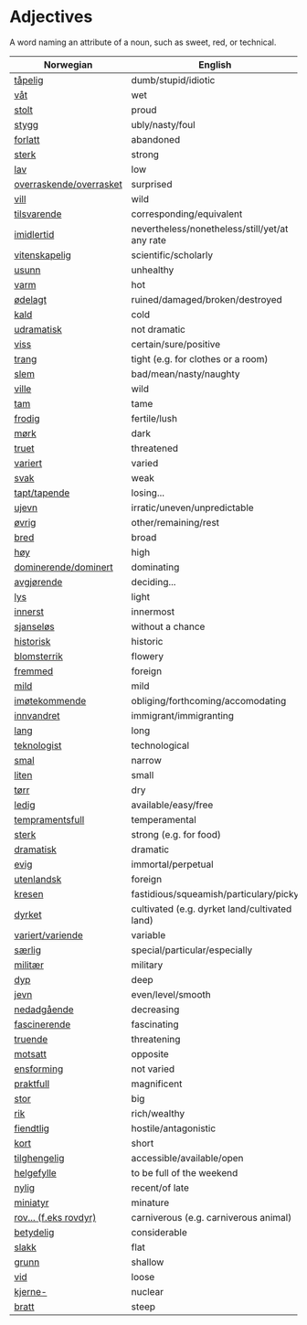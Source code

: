 # Adjectives

A word naming an attribute of a noun, such as sweet, red, or technical.

| Norwegian | English |
| --- | --- |
| [tåpelig](https://www.ordnett.no/search?language=no&phrase=tåpelig) | dumb/stupid/idiotic |
| [våt](https://www.ordnett.no/search?language=no&phrase=våt) | wet |
| [stolt](https://www.ordnett.no/search?language=no&phrase=stolt) | proud |
| [stygg](https://www.ordnett.no/search?language=no&phrase=stygg) | ubly/nasty/foul |
| [forlatt](https://www.ordnett.no/search?language=no&phrase=forlatt) | abandoned |
| [sterk](https://www.ordnett.no/search?language=no&phrase=sterk) | strong |
| [lav](https://www.ordnett.no/search?language=no&phrase=lav) | low |
| [overraskende/overrasket](https://www.ordnett.no/search?language=no&phrase=overraskende/overrasket) | surprised |
| [vill](https://www.ordnett.no/search?language=no&phrase=vill) | wild |
| [tilsvarende](https://www.ordnett.no/search?language=no&phrase=tilsvarende) | corresponding/equivalent |
| [imidlertid](https://www.ordnett.no/search?language=no&phrase=imidlertid) | nevertheless/nonetheless/still/yet/at any rate |
| [vitenskapelig](https://www.ordnett.no/search?language=no&phrase=vitenskapelig) | scientific/scholarly |
| [usunn](https://www.ordnett.no/search?language=no&phrase=usunn) | unhealthy |
| [varm](https://www.ordnett.no/search?language=no&phrase=varm) | hot |
| [ødelagt](https://www.ordnett.no/search?language=no&phrase=ødelagt) | ruined/damaged/broken/destroyed |
| [kald](https://www.ordnett.no/search?language=no&phrase=kald) | cold |
| [udramatisk](https://www.ordnett.no/search?language=no&phrase=udramatisk) | not dramatic |
| [viss](https://www.ordnett.no/search?language=no&phrase=viss) | certain/sure/positive |
| [trang](https://www.ordnett.no/search?language=no&phrase=trang) | tight (e.g. for clothes or a room) |
| [slem](https://www.ordnett.no/search?language=no&phrase=slem) | bad/mean/nasty/naughty |
| [ville](https://www.ordnett.no/search?language=no&phrase=ville) | wild |
| [tam](https://www.ordnett.no/search?language=no&phrase=tam) | tame |
| [frodig](https://www.ordnett.no/search?language=no&phrase=frodig) | fertile/lush |
| [mørk](https://www.ordnett.no/search?language=no&phrase=mørk) | dark |
| [truet](https://www.ordnett.no/search?language=no&phrase=truet) | threatened |
| [variert](https://www.ordnett.no/search?language=no&phrase=variert) | varied |
| [svak](https://www.ordnett.no/search?language=no&phrase=svak) | weak |
| [tapt/tapende](https://www.ordnett.no/search?language=no&phrase=tapt/tapende) | losing... |
| [ujevn](https://www.ordnett.no/search?language=no&phrase=ujevn) | irratic/uneven/unpredictable |
| [øvrig](https://www.ordnett.no/search?language=no&phrase=øvrig) | other/remaining/rest |
| [bred](https://www.ordnett.no/search?language=no&phrase=bred) | broad |
| [høy](https://www.ordnett.no/search?language=no&phrase=høy) | high |
| [dominerende/dominert](https://www.ordnett.no/search?language=no&phrase=dominerende/dominert) | dominating |
| [avgjørende](https://www.ordnett.no/search?language=no&phrase=avgjørende) | deciding... |
| [lys](https://www.ordnett.no/search?language=no&phrase=lys) | light |
| [innerst](https://www.ordnett.no/search?language=no&phrase=innerst) | innermost |
| [sjanseløs](https://www.ordnett.no/search?language=no&phrase=sjanseløs) | without a chance |
| [historisk](https://www.ordnett.no/search?language=no&phrase=historisk) | historic |
| [blomsterrik](https://www.ordnett.no/search?language=no&phrase=blomsterrik) | flowery |
| [fremmed](https://www.ordnett.no/search?language=no&phrase=fremmed) | foreign |
| [mild](https://www.ordnett.no/search?language=no&phrase=mild) | mild |
| [imøtekommende](https://www.ordnett.no/search?language=no&phrase=imøtekommende) | obliging/forthcoming/accomodating |
| [innvandret](https://www.ordnett.no/search?language=no&phrase=innvandret) | immigrant/immigranting |
| [lang](https://www.ordnett.no/search?language=no&phrase=lang) | long |
| [teknologist](https://www.ordnett.no/search?language=no&phrase=teknologist) | technological |
| [smal](https://www.ordnett.no/search?language=no&phrase=smal) | narrow |
| [liten](https://www.ordnett.no/search?language=no&phrase=liten) | small |
| [tørr](https://www.ordnett.no/search?language=no&phrase=tørr) | dry |
| [ledig](https://www.ordnett.no/search?language=no&phrase=ledig) | available/easy/free |
| [tempramentsfull](https://www.ordnett.no/search?language=no&phrase=tempramentsfull) | temperamental |
| [sterk](https://www.ordnett.no/search?language=no&phrase=sterk) | strong (e.g. for food) |
| [dramatisk](https://www.ordnett.no/search?language=no&phrase=dramatisk) | dramatic |
| [evig](https://www.ordnett.no/search?language=no&phrase=evig) | immortal/perpetual |
| [utenlandsk](https://www.ordnett.no/search?language=no&phrase=utenlandsk) | foreign |
| [kresen](https://www.ordnett.no/search?language=no&phrase=kresen) | fastidious/squeamish/particulary/picky |
| [dyrket](https://www.ordnett.no/search?language=no&phrase=dyrket) | cultivated (e.g. dyrket land/cultivated land) |
| [variert/variende](https://www.ordnett.no/search?language=no&phrase=variert/variende) | variable |
| [særlig](https://www.ordnett.no/search?language=no&phrase=særlig) | special/particular/especially |
| [militær](https://www.ordnett.no/search?language=no&phrase=militær) | military |
| [dyp](https://www.ordnett.no/search?language=no&phrase=dyp) | deep |
| [jevn](https://www.ordnett.no/search?language=no&phrase=jevn) | even/level/smooth |
| [nedadgående](https://www.ordnett.no/search?language=no&phrase=nedadgående) | decreasing |
| [fascinerende](https://www.ordnett.no/search?language=no&phrase=fascinerende) | fascinating |
| [truende](https://www.ordnett.no/search?language=no&phrase=truende) | threatening |
| [motsatt](https://www.ordnett.no/search?language=no&phrase=motsatt) | opposite |
| [ensforming](https://www.ordnett.no/search?language=no&phrase=ensforming) | not varied |
| [praktfull](https://www.ordnett.no/search?language=no&phrase=praktfull) | magnificent |
| [stor](https://www.ordnett.no/search?language=no&phrase=stor) | big |
| [rik](https://www.ordnett.no/search?language=no&phrase=rik) | rich/wealthy |
| [fiendtlig](https://www.ordnett.no/search?language=no&phrase=fiendtlig) | hostile/antagonistic |
| [kort](https://www.ordnett.no/search?language=no&phrase=kort) | short |
| [tilghengelig](https://www.ordnett.no/search?language=no&phrase=tilghengelig) | accessible/available/open |
| [helgefylle](https://www.ordnett.no/search?language=no&phrase=helgefylle) | to be full of the weekend |
| [nylig](https://www.ordnett.no/search?language=no&phrase=nylig) | recent/of late |
| [miniatyr](https://www.ordnett.no/search?language=no&phrase=miniatyr) | minature |
| [rov... (f.eks rovdyr)](https://www.ordnett.no/search?language=no&phrase=rov...%20(f.eks%20rovdyr)) | carniverous (e.g. carniverous animal) |
| [betydelig](https://www.ordnett.no/search?language=no&phrase=betydelig) | considerable |
| [slakk](https://www.ordnett.no/search?language=no&phrase=slakk) | flat |
| [grunn](https://www.ordnett.no/search?language=no&phrase=grunn) | shallow |
| [vid](https://www.ordnett.no/search?language=no&phrase=vid) | loose |
| [kjerne-](https://www.ordnett.no/search?language=no&phrase=kjerne-) | nuclear |
| [bratt](https://www.ordnett.no/search?language=no&phrase=bratt) | steep |

